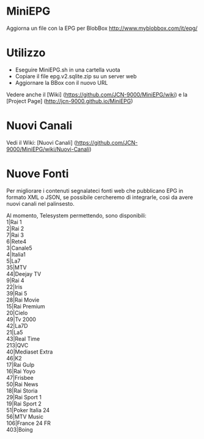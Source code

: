 # MiniEPG
Aggiorna un file con la EPG per BlobBox 
http://www.myblobbox.com/it/epg/

# Utilizzo
- Eseguire MiniEPG.sh in una cartella vuota
- Copiare il file epg.v2.sqlite.zip su un server web
- Aggiornare la BBox con il nuovo URL

Vedere anche il [Wiki] (https://github.com/JCN-9000/MiniEPG/wiki) e la [Project Page] (http://jcn-9000.github.io/MiniEPG)

# Nuovi Canali
Vedi il Wiki: [Nuovi Canali] (https://github.com/JCN-9000/MiniEPG/wiki/Nuovi-Canali)

# Nuove Fonti
Per migliorare i contenuti segnalateci fonti web che pubblicano EPG in formato XML o JSON, se possibile cercheremo di integrarle, così da avere nuovi canali nel palinsesto.

Al momento, Telesystem permettendo, sono disponibili:  
     1|Rai 1  
     2|Rai 2  
     7|Rai 3  
     6|Rete4  
     3|Canale5  
     4|Italia1  
     5|La7  
    35|MTV  
    44|Deejay TV  
     9|Rai 4  
    22|Iris  
    39|Rai 5  
    28|Rai Movie  
    15|Rai Premium  
    20|Cielo  
    49|Tv 2000  
    42|La7D  
    21|La5  
    43|Real Time  
   213|QVC  
    40|Mediaset Extra  
    46|K2  
    17|Rai Gulp  
    16|Rai Yoyo  
    47|Frisbee  
    50|Rai News  
    18|Rai Storia  
    29|Rai Sport 1  
    19|Rai Sport 2  
    51|Poker Italia 24  
    56|MTV Music  
   106|France 24 FR  
   403|Boing  
